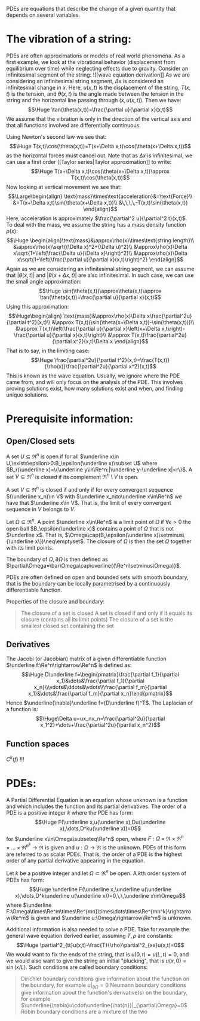 
PDEs are equations that describe the change of a given quantity that depends on several variables. 

# The vibration of a string:

PDEs are often approximations or models of real world phenomena. As a first example, we look at the vibrational behavior (displacement from equilibrium over time) while neglecting effects due to gravity. Consider an infinitesimal segment of the string:
![[wave equation derivation]]
As we are considering an infinitesimal string segment, $\Delta x$ is considered an infinitesimal change in $x$. Here, $u(x,t)$ is the displacement of the string, $T(x,t)$ is the tension, and $\theta(x,t)$ is the angle made between the tension in the string and the horizontal line passing through $(x,u(x,t))$. Then we have:$$\Huge \tan(\theta(x,t))=\frac{\partial u}{\partial x}(x,t)$$
We assume that the vibration is only in the direction of the vertical axis and that all functions involved are differentially continuous.

Using Newton's second law we see that:$$\Huge T(x,t)\cos(\theta(x,t))=T(x+\Delta x,t)\cos(\theta(x+\Delta x,t))$$as the horizontal forces must cancel out. Note that as $\Delta x$ is infinitesimal, we can use a first order [[Taylor series|Taylor approximation]] to write:$$\Huge T(x+\Delta x,t)\cos(\theta(x+\Delta x,t))\approx T(x,t)\cos(\theta(x,t))$$
Now looking at vertical movement we see that:$$\Large\begin{align}
\text{mass}\times\text{acceleration}&=\text{Force}\\
&=T(x+\Delta x,t)\sin(\theta(x+\Delta x,t))\\
&\,\,\,\,-T(x,t)\sin(\theta(x,t))
\end{align}$$
Here, acceleration is approximately $\frac{\partial^2 u}{\partial^2 t}(x,t)$. To deal with the mass, we assume the string has a mass density function $\rho(x)$:$$\Huge \begin{align}\text{mass}&\approx\rho(x)\times\text{string length}\\
&\approx\rho(x)\sqrt{(\Delta x)^2+(\Delta u)^2}\\
&\approx\rho(x)\Delta x\sqrt{1+\left(\frac{\Delta u}{\Delta x}\right)^2}\\
&\approx\rho(x)\Delta x\sqrt{1+\left(\frac{\partial u}{\partial x}(x,t)\right)^2}
\end{align}$$
Again as we are considering an infinitesimal string segment, we can assume that $|\theta(x,t)|$ and $|\theta(x+\Delta x,t)|$ are also infinitesimal. In such case, we can use the small angle approximation:$$\Huge \sin(\theta(x,t))\approx\theta(x,t)\approx \tan(\theta(x,t))=\frac{\partial u}{\partial x}(x,t)$$Using this approximation:$$\Huge\begin{align} \text{mass}&\approx\rho(x)\Delta x\frac{\partial^2u}{\partial t^2}(x,t)\\
&\approx T(x,t)(\sin(\theta(x+\Delta x,t))-\sin(\theta(x,t)))\\
&\approx T(x,t)\left(\frac{\partial u}{\partial x}\left(x+\Delta x,t\right)-\frac{\partial u}{\partial x}(x,t)\right)\\
&\approx T(x,t)\frac{\partial^2u}{\partial x^2}(x,t)\Delta x
\end{align}$$That is to say, in the limiting case:$$\Huge \frac{\partial^2u}{\partial t^2}(x,t)=\frac{T(x,t)}{\rho(x)}\frac{\partial^2u}{\partial x^2}(x,t)$$This is known as the wave equation. Usually, we ignore where the PDE came from, and will only focus on the analysis of the PDE. This involves proving solutions exist, how many solutions exist and when, and finding unique solutions.

# Prerequisite information:

## Open/Closed sets
A set $U\subseteq\Re^n$ is open if for all $\underline x\in U,\exists\epsilon>0:B_\epsilon(\underline x)\subset U$ where $B_r(\underline x)=\{\underline y\in\Re^n:|\underline y-\underline x|<r\}$. A set $V\subseteq\Re^n$ is closed if its complement $\Re^n\setminus V$ is open.

A set $V\subseteq\Re^n$ is closed if and only if for every convergent sequence $(\underline x_n)\in V$ with $\underline x_n\to\underline x\in\Re^n$ we have that $\underline x\in V$. That is, the limit of every convergent sequence in $V$ belongs to $V$.

Let $\Omega\subseteq\Re^n$. A point $\underline x\in\Re^n$ is a limit point of $\Omega$ if $\forall\epsilon>0$ the open ball $B_\epsilon(\underline x)$ contains a point of $\Omega$ that is not $\underline x$. That is, $\Omega\cap(B_\epsilon(\underline x)\setminus\{\underline x\})\neq\emptyset$. The closure of $\Omega$ is then the set $\Omega$ together with its limit points. 

The boundary of $\Omega,\partial\Omega$ is then defined as $\partial\Omega=\bar\Omega\cap\overline{(\Re^n\setminus\Omega)}$.

PDEs are often defined on open and bounded sets with smooth boundary, that is the boundary can be locally parametrised by a continuously differentiable function.

Properties of the closure and boundary:
> The closure of a set is closed
> A set is closed if and only if it equals its closure (contains all its limit points)
> The closure of a set is the smallest closed set containing the set

## Derivatives
The Jacobi (or Jacobian) matrix of a given differentiable function $\underline f:\Re^n\rightarrow\Re^n$ is defined as:$$\Huge D\underline f=\begin{pmatrix}\frac{\partial f_1}{\partial x_1}&\dots&\frac{\partial f_1}{\partial x_n}\\\vdots&\ddots&\vdots\\\frac{\partial f_m}{\partial x_1}&\dots&\frac{\partial f_m}{\partial x_n}\end{pmatrix}$$Hence $\underline{\nabla}\underline f=(D\underline f)^T$.
The Laplacian of a function is:$$\Huge\Delta u=ux_nx_n=\frac{\partial^2u}{\partial x_1^2}+\dots+\frac{\partial^2u}{\partial x_n^2}$$
## Function spaces
$C^k(f)$
!!!
# PDEs:

A Partial Differential Equation is an equation whose unknown is a function and which includes the function and its partial derivatives. The order of a PDE is a positive integer $k$ where the PDE has form:$$\Huge F(\underline x,u(\underline x),Du(\underline x),\dots,D^ku(\underline x))=0$$for $\underline x\in\Omega\subseteq\Re^n$ open, where $F:\Omega\times\Re\times\Re^n\times\dots\times\Re^{n^k}\rightarrow\Re$ is given and $u:\Omega\rightarrow\Re$ is the unknown. PDEs of this form are referred to as scalar PDEs. That is, the order of a PDE is the highest order of any partial derivative appearing in the equation.

Let $k$ be a positive integer and let $\Omega\subset\Re^n$ be open. A $k$th order system of PDEs has form:$$\Huge \underline F(\underline x,\underline u(\underline x),\dots,D^k\underline u(\underline x))=0,\,\,\underline x\in\Omega$$where $\underline F:\Omega\times\Re^m\times\Re^{mn}\times\dots\times\Re^{mn^k}\rightarrow\Re^m$ is given and $\underline u:\Omega\rightarrow\Re^m$ is unknown.

Additional information is also needed to solve a PDE. Take for example the general wave equation derived earlier, assuming $T,\rho$ are constants:$$\Huge \partial^2_{tt}u(x,t)-\frac{T}{\rho}\partial^2_{xx}u(x,t)=0$$We would want to fix the ends of the string, that is $u(0,t)=u(L,t)=0$, and we would also want to give the string an initial "plucking", that is $u(x,0)=\sin(x/L)$. Such conditions are called boundary conditions:
> Dirichlet boundary conditions give information about the function on the boundary, for example $u|_{\partial\Omega}=0$
> Neumann boundary conditions give information about the function's derivative(s) on the boundary, for example $\underline{\nabla}u\cdot\underline{\hat{n}}|_{\partial\Omega}=0$
> Robin boundary conditions are a mixture of the two